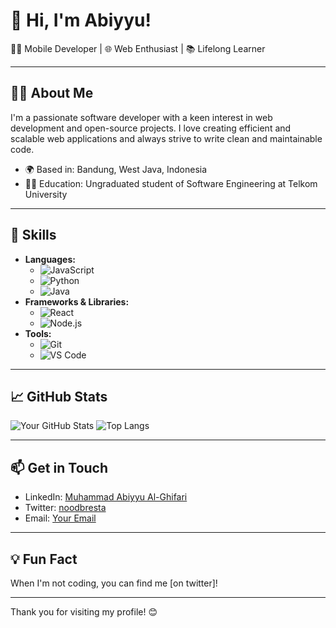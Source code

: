 # 👋 Hi, I'm Abiyyu!

👨‍💻 Mobile Developer | 🌐 Web Enthusiast | 📚 Lifelong Learner

---

## 🧑‍💼 About Me

I'm a passionate software developer with a keen interest in web development and open-source projects. I love creating efficient and scalable web applications and always strive to write clean and maintainable code.

- 🌍 Based in: Bandung, West Java, Indonesia 
- 🧑‍🎓 Education: Ungraduated student of Software Engineering at Telkom University

---

## 🚀 Skills

- **Languages:** 
  - ![JavaScript](https://img.shields.io/badge/-JavaScript-F7DF1E?style=flat&logo=javascript&logoColor=black)
  - ![Python](https://img.shields.io/badge/-Python-3776AB?style=flat&logo=python&logoColor=white)
  - ![Java](https://img.shields.io/badge/-Java-007396?style=flat&logo=java&logoColor=white)
- **Frameworks & Libraries:**
  - ![React](https://img.shields.io/badge/-React-61DAFB?style=flat&logo=react&logoColor=black)
  - ![Node.js](https://img.shields.io/badge/-Node.js-339933?style=flat&logo=node.js&logoColor=white)
- **Tools:**
  - ![Git](https://img.shields.io/badge/-Git-F05032?style=flat&logo=git&logoColor=white)
  - ![VS Code](https://img.shields.io/badge/-VS%20Code-007ACC?style=flat&logo=visual-studio-code&logoColor=white)

---

## 📈 GitHub Stats

![Your GitHub Stats](https://github-readme-stats.vercel.app/api?username=abiyyufahri&show_icons=true&theme=radical)
![Top Langs](https://github-readme-stats.vercel.app/api/top-langs/?username=abiyyufahri&layout=compact&theme=radical)

---


## 📫 Get in Touch

- LinkedIn: [Muhammad Abiyyu Al-Ghifari](https://www.linkedin.com/in/muhammad-abiyyu-al-ghifari-b96259243/)
- Twitter: [noodbresta](https://x.com/stackOverYou)
- Email: [Your Email](mailto:abiyyurahid20@gmail.com)

---

## 💡 Fun Fact

When I'm not coding, you can find me [on twitter]!

---

Thank you for visiting my profile! 😊
